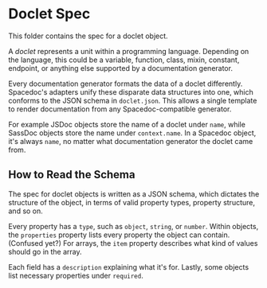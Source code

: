 # Doclet Spec

This folder contains the spec for a doclet object.

A *doclet* represents a unit within a programming language. Depending on the language, this could be a variable, function, class, mixin, constant, endpoint, or anything else supported by a documentation generator.

Every documentation generator formats the data of a doclet differently. Spacedoc's adapters unify these disparate data structures into one, which conforms to the JSON schema in `doclet.json`. This allows a single template to render documentation from any Spacedoc-compatible generator.

For example JSDoc objects store the name of a doclet under `name`, while SassDoc objects store the name under `context.name`. In a Spacedoc object, it's always `name`, no matter what documentation generator the doclet came from.

## How to Read the Schema

The spec for doclet objects is written as a JSON schema, which dictates the structure of the object, in terms of valid property types, property structure, and so on.

Every property has a `type`, such as `object`, `string`, or `number`. Within objects, the `properties` property lists every property the object can contain. (Confused yet?) For arrays, the `item` property describes what kind of values should go in the array.

Each field has a `description` explaining what it's for. Lastly, some objects list necessary properties under `required`.
